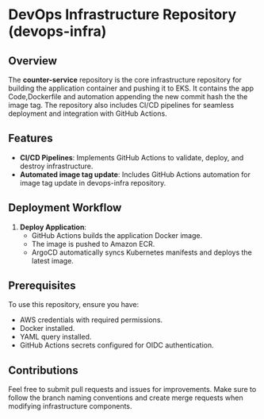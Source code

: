 # DevOps Infrastructure Repository (devops-infra)

## Overview
The **counter-service** repository is the core infrastructure repository for building the application container and pushing it to EKS. It contains the app Code,Dockerfile and automation appending the new commit hash the the image tag. The repository also includes CI/CD pipelines for seamless deployment and integration with GitHub Actions.

## Features
- **CI/CD Pipelines**: Implements GitHub Actions to validate, deploy, and destroy infrastructure.
- **Automated image tag update**: Includes GitHub Actions automation for image tag update in devops-infra repository.

## Deployment Workflow
1. **Deploy Application**:
   - GitHub Actions builds the application Docker image.
   - The image is pushed to Amazon ECR.
   - ArgoCD automatically syncs Kubernetes manifests and deploys the latest image.

## Prerequisites
To use this repository, ensure you have:
- AWS credentials with required permissions.
- Docker installed.
- YAML query installed.
- GitHub Actions secrets configured for OIDC authentication.

## Contributions
Feel free to submit pull requests and issues for improvements. Make sure to follow the branch naming conventions and create merge requests when modifying infrastructure components.
